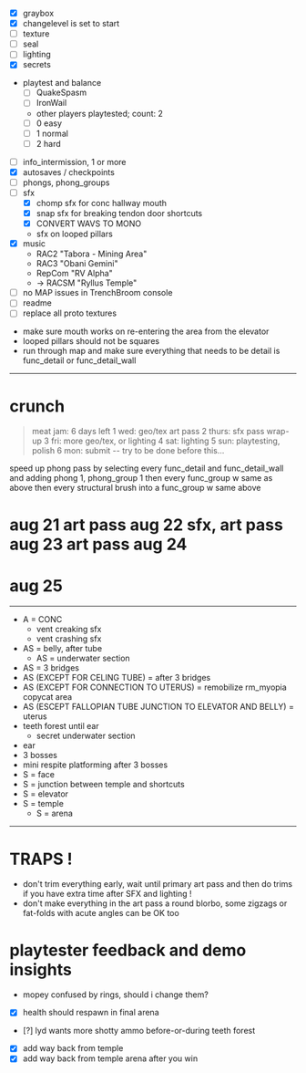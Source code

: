 - [x] graybox
- [x] changelevel is set to start
- [ ] texture
- [ ] seal
- [ ] lighting
- [x] secrets
- playtest and balance
  - [ ] QuakeSpasm
  - [ ] IronWail
  - other players playtested; count: 2
  - [ ] 0 easy
  - [ ] 1 normal
  - [ ] 2 hard
- [ ] info_intermission, 1 or more
- [x] autosaves / checkpoints
- [ ] phongs, phong_groups
- [ ] sfx
  - [x] chomp sfx for conc hallway mouth
  - [x] snap sfx for breaking tendon door shortcuts
  - [x] CONVERT WAVS TO MONO
  - sfx on looped pillars
- [x] music
  - RAC2 "Tabora - Mining Area"
  - RAC3 "Obani Gemini"
  - RepCom "RV Alpha"
  - -> RACSM "Ryllus Temple"
- [ ] no MAP issues in TrenchBroom console
- [ ] readme
- [ ] replace all proto textures
- make sure mouth works on re-entering the area from the elevator
- looped pillars should not be squares
- run through map and make sure everything that needs to be detail is func_detail or func_detail_wall

---

# crunch

> meat jam: 6 days left
> 1 wed: geo/tex art pass
> 2 thurs: sfx pass wrap-up
> 3 fri: more geo/tex, or lighting
> 4 sat: lighting
> 5 sun: playtesting, polish
> 6 mon: submit -- try to be done before this...

speed up phong pass by selecting every func_detail and func_detail_wall and adding phong 1, phong_group 1
then every func_group w same as above
then every structural brush into a func_group w same above

aug 21
art pass
aug 22
sfx, art pass
aug 23
art pass
aug 24
==
aug 25
==

---

- A = CONC
  - vent creaking sfx
  - vent crashing sfx
- AS = belly, after tube
  - AS = underwater section
- AS = 3 bridges
- AS (EXCEPT FOR CELING TUBE) = after 3 bridges
- AS (EXCEPT FOR CONNECTION TO UTERUS) = remobilize rm_myopia copycat area
- AS (ESCEPT FALLOPIAN TUBE JUNCTION TO ELEVATOR AND BELLY) = uterus
- teeth forest until ear
  - secret underwater section
- ear
- 3 bosses
- mini respite platforming after 3 bosses
- S = face
- S = junction between temple and shortcuts
- S = elevator
- S = temple
  - S = arena

---

# TRAPS !

- don't trim everything early, wait until primary art pass and then do trims if you have extra time after SFX and lighting !
- don't make everything in the art pass a round blorbo, some zigzags or fat-folds with acute angles can be OK too

# playtester feedback and demo insights

- mopey confused by rings, should i change them?
- [x] health should respawn in final arena
- [?] lyd wants more shotty ammo before-or-during teeth forest
- [x] add way back from temple
- [x] add way back from temple arena after you win
